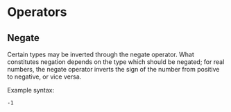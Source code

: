 # Operators

## Negate

Certain types may be inverted through the negate operator. What constitutes negation depends on the type which should be
negated; for real numbers, the negate operator inverts the sign of the number from positive to negative, or vice versa.

Example syntax:

```derg
-1
```
